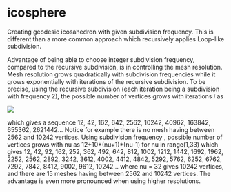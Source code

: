 # icosphere

Creating geodesic icosahedron with given subdivision frequency. This is different than a more common approach which recursively applies Loop-like subdivision.

Advantage of being able to choose integer subdivision frequency, compared to the recursive subdivision, is in controlling the mesh resolution. Mesh resolution grows quadratically with subdivision frequencies while it grows exponentially with iterations of the recursive subdivision. To be precise, using the recursive subdivision (each iteration being a subdivision with frequency 2), the possible number of vertices grows with iterations _i_ as 

<img src="https://render.githubusercontent.com/render/math?math=V(i)= 12 + 10 (2^i + 1)(2^i - 1)">

which gives a sequence
    12, 42, 162, 642, 2562, 10242, 40962, 163842, 655362, 2621442... 
Notice for example there is no mesh having between 2562 and 10242 vertices. Using subdivision frequency , possible number of vertices grows with nu as
    12+10*(nu+1)*(nu-1) for nu in range(1,33)
which gives 
    12, 42, 92, 162, 252, 362, 492, 642, 812, 1002, 1212, 1442, 1692, 1962, 
     2252, 2562, 2892, 3242, 3612, 4002, 4412, 4842, 5292, 5762, 6252, 6762, 
     7292, 7842, 8412, 9002, 9612, 10242...
where nu = 32 gives 10242 vertices, and there are 15 meshes having between 2562 and 10242 vertices. The advantage is even more pronounced when using higher resolutions.
